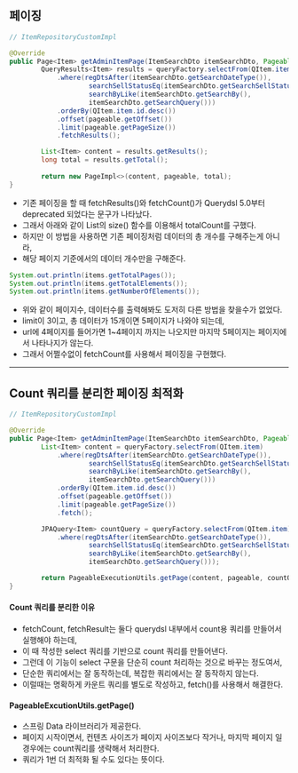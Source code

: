 ## 페이징

```java
// ItemRepositoryCustomImpl

@Override
public Page<Item> getAdminItemPage(ItemSearchDto itemSearchDto, Pageable pageable) {
        QueryResults<Item> results = queryFactory.selectFrom(QItem.item)
            .where(regDtsAfter(itemSearchDto.getSearchDateType()),
                    searchSellStatusEq(itemSearchDto.getSearchSellStatus()),
                    searchByLike(itemSearchDto.getSearchBy(),
                    itemSearchDto.getSearchQuery()))
            .orderBy(QItem.item.id.desc())
            .offset(pageable.getOffset())
            .limit(pageable.getPageSize())
            .fetchResults();

        List<Item> content = results.getResults();
        long total = results.getTotal();
        
        return new PageImpl<>(content, pageable, total);
}
```

- 기존 페이징을 할 때 fetchResults()와 fetchCount()가 Querydsl 5.0부터 deprecated 되었다는 문구가 나타났다.
- 그래서 아래와 같이 List의 size() 함수를 이용해서 totalCount를 구했다.
- 하지만 이 방법을 사용하면 기존 페이징처럼 데이터의 총 개수를 구해주는게 아니라,
- 해당 페이지 기준에서의 데이터 개수만을 구해준다.

```java
System.out.println(items.getTotalPages());
System.out.println(items.getTotalElements());
System.out.println(items.getNumberOfElements());
```

- 위와 같이 페이지수, 데이터수를 출력해봐도 도저히 다른 방법을 찾을수가 없었다.
- limit이 3이고, 총 데이터가 15개이면 5페이지가 나와야 되는데,
- url에 4페이지를 들어가면 1~4페이지 까지는 나오지만 마지막 5페이지는 페이지에서 나타나지가 않는다.
- 그래서 어쩔수없이 fetchCount를 사용해서 페이징을 구현했다.

---

## Count 쿼리를 분리한 페이징 최적화

```java
// ItemRepositoryCustomImpl

@Override
public Page<Item> getAdminItemPage(ItemSearchDto itemSearchDto, Pageable pageable) {
        List<Item> content = queryFactory.selectFrom(QItem.item)
            .where(regDtsAfter(itemSearchDto.getSearchDateType()),
                    searchSellStatusEq(itemSearchDto.getSearchSellStatus()),
                    searchByLike(itemSearchDto.getSearchBy(),
                    itemSearchDto.getSearchQuery()))
            .orderBy(QItem.item.id.desc())
            .offset(pageable.getOffset())
            .limit(pageable.getPageSize())
            .fetch();

        JPAQuery<Item> countQuery = queryFactory.selectFrom(QItem.item)
            .where(regDtsAfter(itemSearchDto.getSearchDateType()),
                    searchSellStatusEq(itemSearchDto.getSearchSellStatus()),
                    searchByLike(itemSearchDto.getSearchBy(),
                    itemSearchDto.getSearchQuery()));

        return PageableExecutionUtils.getPage(content, pageable, countQuery::fetchCount);
}
```

#### Count 쿼리를 분리한 이유

- fetchCount, fetchResult는 둘다 querydsl 내부에서 count용 쿼리를 만들어서 실행해야 하는데, 
- 이 때 작성한 select 쿼리를 기반으로 count 쿼리를 만들어낸다.
- 그런데 이 기능이 select 구문을 단순히 count 처리하는 것으로 바꾸는 정도여서, 
- 단순한 쿼리에서는 잘 동작하는데, 복잡한 쿼리에서는 잘 동작하지 않는다.
- 이럴때는 명확하게 카운트 쿼리를 별도로 작성하고, fetch()를 사용해서 해결한다.

#### PageableExcutionUtils.getPage()

- 스프링 Data 라이브러리가 제공한다.
- 페이지 시작이면서, 컨텐츠 사이즈가 페이지 사이즈보다 작거나, 마지막 페이지 일 경우에는 count쿼리를 생략해서 처리한다.
- 쿼리가 1번 더 최적화 될 수도 있다는 뜻이다.